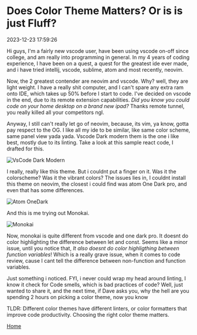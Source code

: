 
# Does Color Theme Matters? Or is is just Fluff?

2023-12-23 17:59:26

Hi guys, I'm a fairly new vscode user, have been using vscode on-off since college, and am really into programming in general. In my 4 years of coding experience, I have been on a quest, a quest for the greatest ide ever made, and i have tried intellij, vscode, sublime, atom and most recently, neovim.

Now, the 2 greatest contender are neovim and vscode. Why? well, they are light weight. I have a really shit computer, and I can't spare any extra ram onto IDE, which takes up 50% before I start to code. I've decided on vscode in the end, due to its remote extension capabilities. *Did you know you could code on your home desktop on a brand new ipad?* Thanks remote tunnel, you really killed all your competitors ngl.

Anyway, I still can't really let go of neovim, because, its vim, ya know, gotta pay respect to the OG. I like all my ide to be similar, like same color scheme, same panel view yada yada. Vscode Dark modern them is the one i like best, mostly due to its linting. Take a look at this sample react code, I drafted for this.

![VsCode Dark Modern](./../img/vscode.png)

I really, really like this theme. But i couldnt put a finger on it. Was it the colorscheme? Was it the vibrant colors? The issues lies in, I couldnt install this theme on neovim, the closest i could find was atom One Dark pro, and even that has some differences.

![Atom OneDark](./../img/oneDark.png)

And this is me trying out Monokai.

![Monokai](./../img/monokai.png)

Now, monokai is quite different from vscode and one dark pro. It doesnt do color highlighting the difference between let and const. Seems like a minor issue, until you notice that, *It also doesnt do color highligthing between function variables*! Which is a really grave issue, when it comes to code review, cause I cant tell the difference between non-function and function variables.

Just something i noticed. FYI, i never could wrap my head around linting, I know it check for Code smells, which is bad practices of code? Well, just wanted to share it, and the next time, if Dave asks you, why the hell are you spending 2 hours on picking a color theme, now you know

TLDR: Different color themes have different linters, or color formatters that improve code productivity. Choosing the right color theme matters.

[Home](./../index.md)

